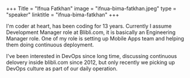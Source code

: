 +++
Title = "Ifnua Fatkhan"
image = "ifnua-bima-fatkhan.jpeg"
type = "speaker"
linktitle = "ifnua-bima-fatkhan"
+++

I'm coder at heart, has been coding for 13 years. Currently I assume Development Manager role at Blibli.com, it is basically an Engineering Manager role. One of my role is setting up Mobile Apps team and helping them doing continuous deployment. 

I've been interested in DevOps since long time, discussing continuous delovery inside blibli.com since 2012, but only recently we picking up DevOps culture as part of our daily operation.